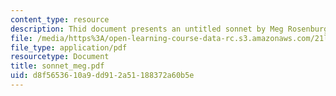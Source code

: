 ```yaml
---
content_type: resource
description: Thid document presents an untitled sonnet by Meg Rosenburg.
file: /media/https%3A/open-learning-course-data-rc.s3.amazonaws.com/21l-704-studies-in-poetry-from-the-sonneteers-to-the-metaphysicals-spring-2006/d8f5653610a9dd912a51188372a60b5e_sonnet_meg.pdf
file_type: application/pdf
resourcetype: Document
title: sonnet_meg.pdf
uid: d8f56536-10a9-dd91-2a51-188372a60b5e
---
```

